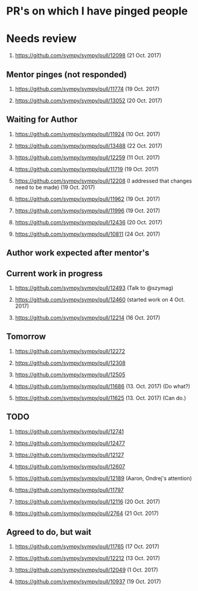 PR's on which I have pinged people
==================================

Needs review
============

1. https://github.com/sympy/sympy/pull/12098
(21 Oct. 2017)


Mentor pinges (not responded)
-----------------------------

1. https://github.com/sympy/sympy/pull/11774
(19 Oct. 2017)

2. https://github.com/sympy/sympy/pull/13052
(20 Oct. 2017)

Waiting for Author
-----------------------------

1. https://github.com/sympy/sympy/pull/11924
(10 Oct. 2017)

2. https://github.com/sympy/sympy/pull/13488
(22 Oct. 2017)

4. https://github.com/sympy/sympy/pull/12259
(11 Oct. 2017)

12. https://github.com/sympy/sympy/pull/11719
(19 Oct. 2017)

13. https://github.com/sympy/sympy/pull/12208 (I addressed that changes need to be made)
(19 Oct. 2017)

14. https://github.com/sympy/sympy/pull/11962
(19 Oct. 2017)

15. https://github.com/sympy/sympy/pull/11996
(19 Oct. 2017)

16. https://github.com/sympy/sympy/pull/12436
(20 Oct. 2017)

17. https://github.com/sympy/sympy/pull/10811
(24 Oct. 2017)

Author work expected after mentor's
------------------------------------


Current work in progress
------------------------

1. https://github.com/sympy/sympy/pull/12493
(Talk to @szymag)

2. https://github.com/sympy/sympy/pull/12460
(started work on 4 Oct. 2017)

3. https://github.com/sympy/sympy/pull/12214
(16 Oct. 2017)


Tomorrow
--------

1. https://github.com/sympy/sympy/pull/12272

2. https://github.com/sympy/sympy/pull/12308

3. https://github.com/sympy/sympy/pull/12505

5. https://github.com/sympy/sympy/pull/11686
(13. Oct. 2017) (Do what?)

6. https://github.com/sympy/sympy/pull/11625
(13. Oct. 2017) (Can do.)


TODO
----

1. https://github.com/sympy/sympy/pull/12741

2. https://github.com/sympy/sympy/pull/12477

3. https://github.com/sympy/sympy/pull/12127

4. https://github.com/sympy/sympy/pull/12607

5. https://github.com/sympy/sympy/pull/12189 (Aaron, Ondrej's attention)

6. https://github.com/sympy/sympy/pull/11797

7. https://github.com/sympy/sympy/pull/12116
(20 Oct. 2017)

8. https://github.com/sympy/sympy/pull/2764
(21 Oct. 2017)


Agreed to do, but wait
----------------------

1. https://github.com/sympy/sympy/pull/11765
(17 Oct. 2017)

2. https://github.com/sympy/sympy/pull/12212
(13 Oct. 2017)

3. https://github.com/sympy/sympy/pull/12049
(1 Oct. 2017)

4. https://github.com/sympy/sympy/pull/10937
(19 Oct. 2017)
